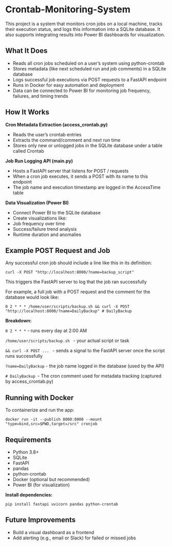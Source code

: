 # Crontab-Monitoring-System
This project is a  system that monitors cron jobs on a local machine, tracks their execution status, and logs this information into a SQLite database. It also supports integrating results into Power BI dashboards for visualization.

## What It Does
- Reads all cron jobs scheduled on a user’s system using python-crontab
- Stores metadata (like next scheduled run and job comments) in a SQLite database
- Logs successful job executions via POST requests to a FastAPI endpoint
- Runs in Docker for easy automation and deployment
- Data can be connected to Power BI for monitoring job frequency, failures, and timing trends

## How It Works

**Cron Metadata Extraction (access_crontab.py)**

- Reads the user’s crontab entries
- Extracts the command/comment and next run time
- Stores only new or unlogged jobs in the SQLite database under a table called Crontab

 **Job Run Logging API (main.py)**
 
- Hosts a FastAPI server that listens for POST / requests
- When a cron job executes, it sends a POST with its name to this endpoint
- The job name and execution timestamp are logged in the AccessTime table

**Data Visualization (Power BI)**

- Connect Power BI to the SQLite database
- Create visualizations like:
- Job frequency over time
- Success/failure trend analysis
- Runtime duration and anomalies

## Example POST Request and Job

Any successful cron job should include a line like this in its definition:


`curl -X POST "http://localhost:8000/?name=backup_script"`

This triggers the FastAPI server to log that the job ran successfully

For example, a full job with a POST request and the comment for the database would look like:

`0 2 * * * /home/user/scripts/backup.sh && curl -X POST "http://localhost:8000/?name=DailyBackup" # DailyBackup`

**Breakdown:**

`0 2 * * *` - runs every day at 2:00 AM

`/home/user/scripts/backup.sh ` - your actual script or task

`&& curl -X POST ... ` - sends a signal to the FastAPI server once the script runs successfully

`?name=DailyBackup`  - the job name logged in the database (used by the API)

`# DailyBackup `-  The cron comment used for metadata tracking (captured by access_crontab.py)


## Running with Docker

To containerize and run the app:

`docker run -it --publish 8000:8000 --mount "type=bind,src=$PWD,target=/src" cronjob`

## Requirements

- Python 3.8+
- SQLite
- FastAPI
- pandas
- python-crontab
- Docker (optional but recommended)
- Power BI (for visualization)

**Install dependencies:**


`pip install fastapi uvicorn pandas python-crontab`

## Future Improvements
- Build a visual dashboard as a frontend
- Add alerting (e.g., email or Slack) for failed or missed jobs
